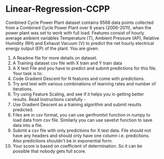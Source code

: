 # Linear-Regression-CCPP
Combined Cycle Power Plant dataset contains 9568 data points collected from a Combined Cycle Power Plant over 6 years (2006-2011), when the power plant was set to work with full load. Features consist of hourly average ambient variables Temperature (T), Ambient Pressure (AP), Relative Humidity (RH) and Exhaust Vacuum (V) to predict the net hourly electrical energy output (EP) of the plant.
You are given:
1. A Readme file for more details on dataset. 
2. A Training dataset csv file with X train and Y train data
3. A X test File and you have to predict and submit predictions for this file.
Your task is to:
1. Code Gradient Descent for N features and come with predictions.
2. Try and test with various combinations of learning rates and number of iterations.
3. Try using Feature Scaling, and see if it helps you in getting better results. 
Read Instructions carefully -
1. Use Gradient Descent as a training algorithm and submit results predicted.
2. Files are in csv format, you can use genfromtxt function in numpy to load data from csv file. Similarly you can use savetxt function to save data into a file.
3. Submit a csv file with only predictions for X test data. File should not have any headers and should only have one column i.e. predictions. Also predictions shouldn't be in exponential form.
4. Your score is based on coefficient of determination. So it can be possible that nobody gets full score.
